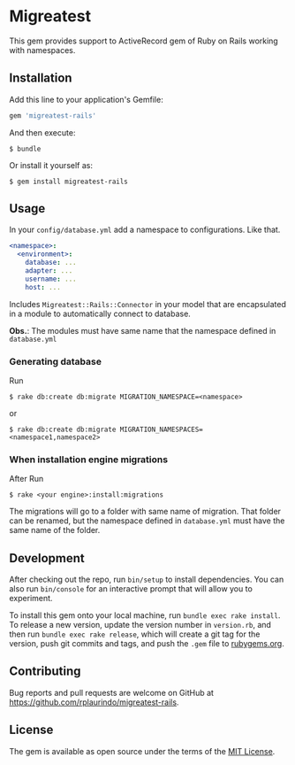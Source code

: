 # Migreatest

This gem provides support to ActiveRecord gem of Ruby on Rails working with namespaces.

## Installation

Add this line to your application's Gemfile:

```ruby
gem 'migreatest-rails'
```

And then execute:

    $ bundle

Or install it yourself as:

    $ gem install migreatest-rails

## Usage

In your ```config/database.yml``` add a namespace to configurations. Like that.

```yaml
<namespace>:
  <environment>:
    database: ...
    adapter: ...
    username: ...
    host: ...
```

Includes ```Migreatest::Rails::Connector``` in your model that are encapsulated in a module to automatically connect to database.

**Obs.**: The modules must have same name that the namespace defined in ```database.yml```

### Generating database

Run
```shell
$ rake db:create db:migrate MIGRATION_NAMESPACE=<namespace>
```

or

```shell
$ rake db:create db:migrate MIGRATION_NAMESPACES=<namespace1,namespace2>
```

### When installation engine migrations

After Run

```shell
$ rake <your engine>:install:migrations
```
The migrations will go to a folder with same name of migration. That folder can be renamed, but the namespace defined in ```database.yml``` must have the same name of the folder.

## Development

After checking out the repo, run `bin/setup` to install dependencies. You can also run `bin/console` for an interactive prompt that will allow you to experiment.

To install this gem onto your local machine, run `bundle exec rake install`. To release a new version, update the version number in `version.rb`, and then run `bundle exec rake release`, which will create a git tag for the version, push git commits and tags, and push the `.gem` file to [rubygems.org](https://rubygems.org).

## Contributing

Bug reports and pull requests are welcome on GitHub at https://github.com/rplaurindo/migreatest-rails.

## License

The gem is available as open source under the terms of the [MIT License](http://opensource.org/licenses/MIT).
